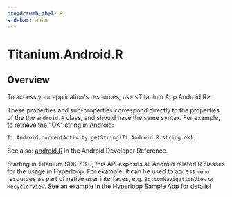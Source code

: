 ```yaml
---
breadcrumbLabel: R
sidebar: auto
---
```


# Titanium.Android.R

<ProxySummary/>

## Overview

To access your application's resources, use <Titanium.App.Android.R>.

These properties and sub-properties correspond directly to the properties of the the `android.R` 
class, and should have the same syntax. For example, to retrieve the "OK" string in Android:

    Ti.Android.currentActivity.getString(Ti.Android.R.string.ok);

See also: [android.R](https://developer.android.com/reference/android/R.html) in the
Android Developer Reference.

Starting in Titanium SDK 7.3.0, this API exposes all Android related R classes
for the usage in Hyperloop. For example, it can be used to access `menu` resources
as part of native user interfaces, e.g. `BottomNavigationView` or `RecyclerView`.
See an example in the [Hyperloop Sample App](https://github.com/appcelerator/hyperloop-examples) for details!

<ApiDocs/>
